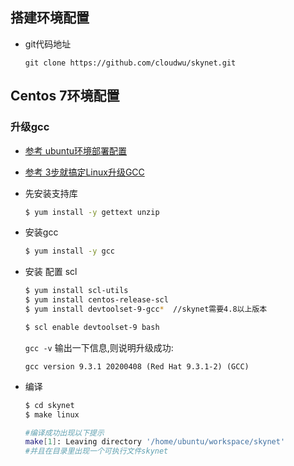 搭建环境配置
---
* git代码地址

    `git clone https://github.com/cloudwu/skynet.git`

## Centos 7环境配置
### 升级gcc
* [参考 ubuntu环境部署配置](https://blog.csdn.net/qq769651718/article/details/79432809)
* [参考 3步就搞定Linux升级GCC](https://blog.csdn.net/Yang9325/article/details/125829040)
* 先安装支持库
    ```sh
    $ yum install -y gettext unzip
    ```
* 安装gcc
    ```sh
    $ yum install -y gcc
    ```
* 安装 配置 scl 
    ```sh
    $ yum install scl-utils
    $ yum install centos-release-scl
    $ yum install devtoolset-9-gcc*  //skynet需要4.8以上版本

    $ scl enable devtoolset-9 bash    
    ```

    `gcc -v` 输出一下信息,则说明升级成功:

    `gcc version 9.3.1 20200408 (Red Hat 9.3.1-2) (GCC)`
* 编译
    ```sh
    $ cd skynet
    $ make linux

    #编译成功出现以下提示
    make[1]: Leaving directory '/home/ubuntu/workspace/skynet'
    #并且在目录里出现一个可执行文件skynet
    ```